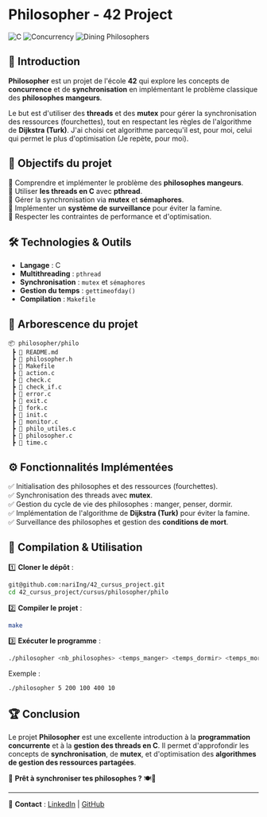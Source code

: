 # Philosopher - 42 Project

![C](https://img.shields.io/badge/Language-C-red?style=for-the-badge&logo=c)
![Concurrency](https://img.shields.io/badge/Concurrency-Threads-blue?style=for-the-badge&logo=pthreads)
![Dining Philosophers](https://img.shields.io/badge/Algorithm-Turk-yellow?style=for-the-badge&logo=thealgorithms)

## 🚀 Introduction

**Philosopher** est un projet de l'école **42** qui explore les concepts de **concurrence** et de **synchronisation** en implémentant le problème classique des **philosophes mangeurs**.

Le but est d'utiliser des **threads** et des **mutex** pour gérer la synchronisation des ressources (fourchettes), tout en respectant les règles de l'algorithme de **Dijkstra (Turk)**. J'ai choisi cet algorithme parcequ'il est, pour moi, celui qui permet le plus d'optimisation (Je repète, pour moi).

## 📌 Objectifs du projet

🔹 Comprendre et implémenter le problème des **philosophes mangeurs**.  
🔹 Utiliser **les threads en C** avec **pthread**.  
🔹 Gérer la synchronisation via **mutex** et **sémaphores**.  
🔹 Implémenter un **système de surveillance** pour éviter la famine.  
🔹 Respecter les contraintes de performance et d'optimisation.  

## 🛠️ Technologies & Outils

- **Langage** : C  
- **Multithreading** : `pthread`  
- **Synchronisation** : `mutex` et `sémaphores`  
- **Gestion du temps** : `gettimeofday()`  
- **Compilation** : `Makefile`

## 📂 Arborescence du projet

```
📦 philosopher/philo
 ┣ 📜 README.md
 ┣ 📜 philosopher.h
 ┣ 📜 Makefile
 ┣ 📜 action.c
 ┣ 📜 check.c
 ┣ 📜 check_if.c
 ┣ 📜 error.c
 ┣ 📜 exit.c
 ┣ 📜 fork.c
 ┣ 📜 init.c
 ┣ 📜 monitor.c
 ┣ 📜 philo_utiles.c
 ┣ 📜 philosopher.c
 ┣ 📜 time.c
```

## ⚙️ Fonctionnalités Implémentées

✅ Initialisation des philosophes et des ressources (fourchettes).  
✅ Synchronisation des threads avec **mutex**.  
✅ Gestion du cycle de vie des philosophes : manger, penser, dormir.  
✅ Implémentation de l'algorithme de **Dijkstra (Turk)** pour éviter la famine.  
✅ Surveillance des philosophes et gestion des **conditions de mort**.  

## 📌 Compilation & Utilisation

1️⃣ **Cloner le dépôt** :
```bash
git@github.com:nariIng/42_cursus_project.git
cd 42_cursus_project/cursus/philosopher/philo
```

2️⃣ **Compiler le projet** :
```bash
make
```

3️⃣ **Exécuter le programme** :
```bash
./philosopher <nb_philosophes> <temps_manger> <temps_dormir> <temps_mort> [nombre_repas]
```

Exemple :
```bash
./philosopher 5 200 100 400 10
```

## 🏆 Conclusion

Le projet **Philosopher** est une excellente introduction à la **programmation concurrente** et à la **gestion des threads en C**. Il permet d'approfondir les concepts de **synchronisation**, de **mutex**, et d'optimisation des **algorithmes de gestion des ressources partagées**.

🧠 **Prêt à synchroniser tes philosophes ?** 🍽️🚀

---

🔗 **Contact** : [LinkedIn](www.linkedin.com/in/emmanuela-narindranjanahary-7194272a7) | [GitHub](https://github.com/nariIng/)


